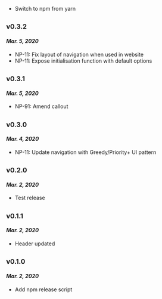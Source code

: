 * Switch to npm from yarn

## <sub>v0.3.2</sub>

#### _Mar. 5, 2020_

* NP-11: Fix layout of navigation when used in website
* NP-11: Expose initialisation function with default options

## <sub>v0.3.1</sub>

#### _Mar. 5, 2020_

* NP-91: Amend callout 

## <sub>v0.3.0</sub>

#### _Mar. 4, 2020_

* NP-11: Update navigation with Greedy/Priority+ UI pattern

## <sub>v0.2.0</sub>

#### _Mar. 2, 2020_

* Test release

## <sub>v0.1.1</sub>

#### _Mar. 2, 2020_

* Header updated

## <sub>v0.1.0</sub>

#### _Mar. 2, 2020_

* Add npm release script
